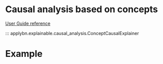 # Causal analysis based on concepts

[User Guide reference](../../user-guide/explainable_module/concept_explainer.md)

::: applybn.explainable.causal_analysis.ConceptCausalExplainer

# Example
